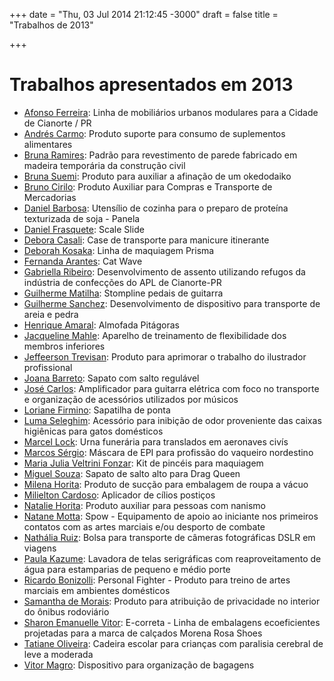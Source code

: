 +++
date = "Thu, 03 Jul 2014 21:12:45 -3000"
draft = false
title = "Trabalhos de 2013"

+++

# Trabalhos apresentados em 2013
* [Afonso Ferreira](https://drive.google.com/open?id=0B54d-vSoBx2bQnZ2b2E1VnJmajQ): Linha de mobiliários urbanos modulares para a Cidade de Cianorte / PR
* [Andrés Carmo](https://drive.google.com/open?id=0B54d-vSoBx2bWmhzcDE0eXBuZ28): Produto suporte para consumo de suplementos alimentares
* [Bruna Ramires](https://drive.google.com/open?id=0B54d-vSoBx2bXzF0UDNRc05EbVk): Padrão para revestimento de parede fabricado em madeira temporária da construção civil
* [Bruna Suemi](https://drive.google.com/open?id=0B54d-vSoBx2bMmh4Mktya0FVNHM): Produto para auxiliar a afinação de um okedodaiko
* [Bruno Cirilo](https://drive.google.com/open?id=0B54d-vSoBx2bSU5iWEkwWDNLTkE): Produto Auxiliar para Compras e Transporte de Mercadorias
* [Daniel Barbosa](https://drive.google.com/open?id=0B54d-vSoBx2ba0VBMGw3SlgzdlE): Utensílio de cozinha para o preparo de proteína texturizada de soja - Panela
* [Daniel Frasquete](https://drive.google.com/open?id=0B54d-vSoBx2bZktsWUlWVVdlX1E): Scale Slide
* [Debora Casali](https://drive.google.com/open?id=0B54d-vSoBx2bTEs1OTFwemdCejg): Case de transporte para manicure itinerante
* [Deborah Kosaka](https://drive.google.com/open?id=0B54d-vSoBx2bTDNuRWktY2hTY0U): Linha de maquiagem Prisma
* [Fernanda Arantes](https://drive.google.com/open?id=0B54d-vSoBx2bNWoyVDZKd0ptaVU): Cat Wave
* [Gabriella Ribeiro](https://drive.google.com/open?id=0B54d-vSoBx2bZEttTW9CaVFBalk): Desenvolvimento de assento utilizando refugos da indústria de confecções do APL de Cianorte-PR
* [Guilherme Matilha](https://drive.google.com/open?id=0B54d-vSoBx2beUdScHlZY1kxTDQ): Stompline pedais de guitarra
* [Guilherme Sanchez](https://drive.google.com/open?id=0B54d-vSoBx2bLU5wc0gzeGdNNkE): Desenvolvimento de dispositivo para transporte de areia e pedra
* [Henrique Amaral](https://drive.google.com/open?id=0B54d-vSoBx2bUURfTlFBbGtuMVE): Almofada Pitágoras
* [Jacqueline Mahle](https://drive.google.com/open?id=0B54d-vSoBx2bSEVNeV9xRUxKNEk): Aparelho de treinamento de flexibilidade dos membros inferiores
* [Jeffeerson Trevisan](https://drive.google.com/open?id=0B54d-vSoBx2bdlVBc05DbFFTR00): Produto para aprimorar o trabalho do ilustrador profissional
* [Joana Barreto](https://drive.google.com/open?id=0B54d-vSoBx2bS3FzZnVBdjV2Qk0): Sapato com salto regulável
* [José Carlos](https://drive.google.com/open?id=0B54d-vSoBx2bMGdPU1dINmlPQXM): Amplificador para guitarra elétrica com foco no transporte e organização de acessórios utilizados por músicos
* [Loriane Firmino](https://drive.google.com/open?id=0B54d-vSoBx2bOWhNUmZsYVdaMjA): Sapatilha de ponta
* [Luma Seleghim](https://drive.google.com/open?id=0B54d-vSoBx2bYjFuZkFKNDJ0OXc): Acessório para inibição de odor proveniente das caixas higiênicas para gatos domésticos
* [Marcel Lock](https://drive.google.com/open?id=0B54d-vSoBx2bWjZsakZjaXJIaGc): Urna funerária para translados em aeronaves civís
* [Marcos Sérgio](https://drive.google.com/open?id=0B54d-vSoBx2bbGlzam1BTEpRdlU): Máscara de EPI para profissão do vaqueiro nordestino
* [Maria Julia Veltrini Fonzar](https://drive.google.com/open?id=0B54d-vSoBx2bQ0N0X3NqNy1SRlU): Kit de pincéis para maquiagem
* [Miguel Souza](https://drive.google.com/open?id=0B54d-vSoBx2bRlIydHNnRTZoRTQ): Sapato de salto alto para Drag Queen
* [Milena Horita](https://drive.google.com/open?id=0B54d-vSoBx2bLTgzVnllZHhuWkE): Produto de sucção para embalagem de roupa a vácuo
* [Milielton Cardoso](https://drive.google.com/open?id=0B54d-vSoBx2bSGI4djY4VGRsSzQ): Aplicador de cílios postiços
* [Natalie Horita](https://drive.google.com/open?id=0B54d-vSoBx2bYndDSnJMcVVtM28): Produto auxiliar para pessoas com nanismo
* [Natane Motta](https://drive.google.com/open?id=0B54d-vSoBx2bMGJpeXRHQUU5M0k): Spow - Equipamento de apoio ao iniciante nos primeiros contatos com as artes marciais e/ou desporto de combate
* [Nathália Ruiz](https://drive.google.com/open?id=0B54d-vSoBx2bZUxrMHAxa1h5NEU): Bolsa para transporte de câmeras fotográficas DSLR em viagens
* [Paula Kazume](https://drive.google.com/open?id=0B54d-vSoBx2baFpqdHlmQ2hEMWc): Lavadora de telas serigráficas com reaproveitamento de água para estamparias de pequeno e médio porte
* [Ricardo Bonizolli](https://drive.google.com/open?id=0B54d-vSoBx2bXzNmUHllN3N4R1E): Personal Fighter - Produto para treino de artes marciais em ambientes domésticos
* [Samantha de Morais](https://drive.google.com/open?id=0B54d-vSoBx2bR213eW8xSndfMGM): Produto para atribuição de privacidade no interior do ônibus rodoviário
* [Sharon Emanuelle Vitor](https://drive.google.com/open?id=0B54d-vSoBx2bUzN1Rl91X3Zoekk): E-correta - Linha de embalagens ecoeficientes projetadas para a marca de calçados Morena Rosa Shoes
* [Tatiane Oliveira](https://drive.google.com/open?id=0B54d-vSoBx2bdHJkRVVwY2NHOVU): Cadeira escolar para crianças com paralisia cerebral de leve a moderada
* [Vitor Magro](https://drive.google.com/open?id=0B54d-vSoBx2bb2lJaGZfQkttcm8): Dispositivo para organização de bagagens